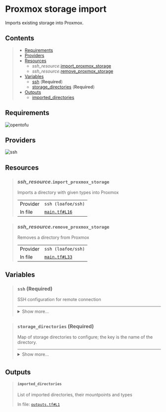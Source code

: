 # Proxmox storage import

Imports existing storage into Proxmox.

## Contents

<blockquote><!-- contents:start -->

- [Requirements](#requirements)
- [Providers](#providers)
- [Resources](#resources)
  - _ssh_resource_.[import_proxmox_storage](#ssh_resourceimport_proxmox_storage)
  - _ssh_resource_.[remove_proxmox_storage](#ssh_resourceremove_proxmox_storage)
- [Variables](#variables)
  - [ssh](#ssh-required) (**Required**)
  - [storage_directories](#storage_directories-required) (**Required**)
- [Outputs](#outputs)
  - [imported_directories](#imported_directories)
</blockquote><!-- contents:end -->

## Requirements
![opentofu](https://img.shields.io/badge/OpenTofu->=1.10.5-d3287d?logo=opentofu)

## Providers
  
![ssh](https://img.shields.io/badge/ssh--4fa4f9)

## Resources
  
<blockquote><!-- resource:"ssh_resource.import_proxmox_storage":start -->

### _ssh_resource_.`import_proxmox_storage`

Imports a directory with given types into Proxmox
  <table>
    <tr>
      <td>Provider</td>
      <td><code>ssh (loafoe/ssh)</code></td>
    </tr>
    <tr>
      <td>In file</td>
      <td><a href="./main.tf#L16"><code>main.tf#L16</code></a></td>
    </tr>
  </table>
</blockquote><!-- resource:"ssh_resource.import_proxmox_storage":end -->
<blockquote><!-- resource:"ssh_resource.remove_proxmox_storage":start -->

### _ssh_resource_.`remove_proxmox_storage`

Removes a directory from Proxmox
  <table>
    <tr>
      <td>Provider</td>
      <td><code>ssh (loafoe/ssh)</code></td>
    </tr>
    <tr>
      <td>In file</td>
      <td><a href="./main.tf#L33"><code>main.tf#L33</code></a></td>
    </tr>
  </table>
</blockquote><!-- resource:"ssh_resource.remove_proxmox_storage":end -->

## Variables
  
<blockquote><!-- variable:"ssh":start -->

### `ssh` (**Required**)

SSH configuration for remote connection

<details style="border-top-color: inherit; border-top-width: 0.1em; border-top-style: solid; padding-top: 0.5em; padding-bottom: 0.5em;">
  <summary>Show more...</summary>

  **Type**:
  ```hcl
  object({
    host    = string
    user    = string
    id_file = optional(string, "~/.ssh/id_rsa")
  })
  ```
  In file: <a href="./variables.tf#L1"><code>variables.tf#L1</code></a>

</details>
</blockquote><!-- variable:"ssh":end -->
<blockquote><!-- variable:"storage_directories":start -->

### `storage_directories` (**Required**)

Map of storage directories to configure; the key is the name of the directory.

<details style="border-top-color: inherit; border-top-width: 0.1em; border-top-style: solid; padding-top: 0.5em; padding-bottom: 0.5em;">
  <summary>Show more...</summary>

  **Type**:
  ```hcl
  map(object({
    path    = string
    content = string
  }))
  ```
  In file: <a href="./variables.tf#L14"><code>variables.tf#L14</code></a>

</details>
</blockquote><!-- variable:"storage_directories":end -->

## Outputs
  
<blockquote><!-- output:"imported_directories":start -->

#### `imported_directories`

List of imported directories, their mountpoints and types

In file: <a href="./outputs.tf#L1"><code>outputs.tf#L1</code></a>
</blockquote><!-- output:"imported_directories":end -->